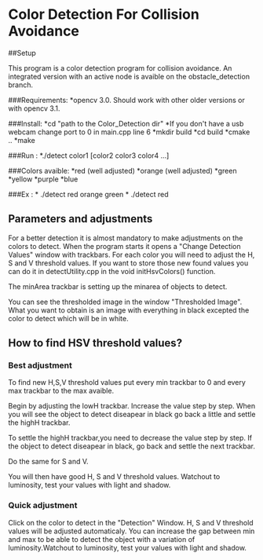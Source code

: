 # Color Detection For Collision Avoidance

##Setup

This program is a color detection program for collision avoidance.
An integrated version with an active node is avaible on the obstacle_detection branch.

###Requirements:
	*opencv 3.0. Should work with other older versions or with opencv 3.1.

###Install:
	*cd "path to the Color_Detection dir"
	*If you don't have a usb webcam change port to 0 in main.cpp line 6
	*mkdir build
	*cd build
	*cmake ..
	*make
	
###Run :
	*./detect color1 [color2 color3 color4 ...]
	
###Colors avaible:
	*red (well adjusted) 
	*orange (well adjusted)
	*green
	*yellow
	*purple
	*blue

###Ex :
	* ./detect red orange green
	* ./detect red

## Parameters and adjustments

For a better detection it is almost mandatory to make adjustments on the colors to detect. When the program starts it opens a "Change Detection Values" window with trackbars. For each color you will need to adjust the H, S and V threshold values. If you want to store those new found values you can do it in detectUtility.cpp in the void initHsvColors() function.

The minArea trackbar is setting up the minarea of objects to detect.

You can see the thresholded image in the window "Thresholded Image". What you want to obtain is an image with everything in black excepted the color to detect which will be in white.

## How to find HSV threshold values?

### Best adjustment 

To find new H,S,V threshold values put every min trackbar to 0 and every max trackbar to the max avaible.

Begin by adjusting the lowH trackbar. Increase the value step by step. When you will see the object to detect diseapear in black go back a little and settle the highH trackbar.

To settle the highH trackbar,you need to decrease the value step by step. If the object to detect diseapear in black, go back and settle the next trackbar.

Do the same for S and V.

You will then have good H, S and V threshold values. Watchout to luminosity, test your values with light and shadow.


### Quick adjustment 

Click on the color to detect in the "Detection" Window. H, S and V threshold values
will be adjusted automaticaly. You can increase the gap between min and max to be able to detect the object with a variation of luminosity.Watchout to luminosity, test your values with light and shadow.

